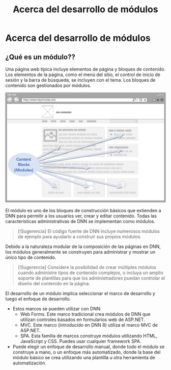 ﻿---
uid: module-development
locale: es
title: Acerca del desarrollo de módulos
dnnversion: 09.02.00
related-topics: providers
---

# Acerca del desarrollo de módulos

## ¿Qué es un módulo??

Una página web típica incluye elementos de página y bloques de contenido. Los elementos de la página, como el menú del sitio, el control de inicio de sesión y la barra de búsqueda, se incluyen con el tema. Los bloques de contenido son gestionados por módulos.

  

![Modules manage and display content on the page.](/images/gra-module-overview.png)

  

El módulo es uno de los bloques de construcción básicos que extienden a DNN para permitir a los usuarios ver, crear y editar contenido. Todas las características administrativas de DNN se implementan como módulos.

> [!Sugerencia] El código fuente de  DNN incluye numerosos módulos de ejemplo para ayudarlo a construir sus propios módulos.

Debido a la naturaleza modular de la composición de las páginas en DNN, los módulos generalmente se construyen para administrar y mostrar un único tipo de contenido.

> [!Sugerencia] Considere la posibilidad de crear múltiples módulos cuando administre tipos de contenido complejos, o incluya un amplio soporte de plantillas para que los administradores puedan controlar el diseño del contenido en la página.

El desarrollo de un módulo implica seleccionar el marco de desarrollo y luego el enfoque de desarrollo.

*   Estos marcos se pueden utilizar con DNN:
    *   Web Forms. Este marco tradicional crea módulos de DNN que utilizan controles basados en formularios web de ASP.NET.
    *   MVC. Este marco (introducido en DNN 8) utiliza el marco MVC de ASP.NET.
    *   SPA. Esta familia de marcos construye módulos utilizando HTML, JavaScript y CSS. Puedes usar cualquier framework SPA.
*   Puede elegir un enfoque de desarrollo manual, donde todo el módulo se construye a mano, o un enfoque más automatizado, donde la base del módulo básico se crea utilizando una plantilla u otra herramienta de automatización.
